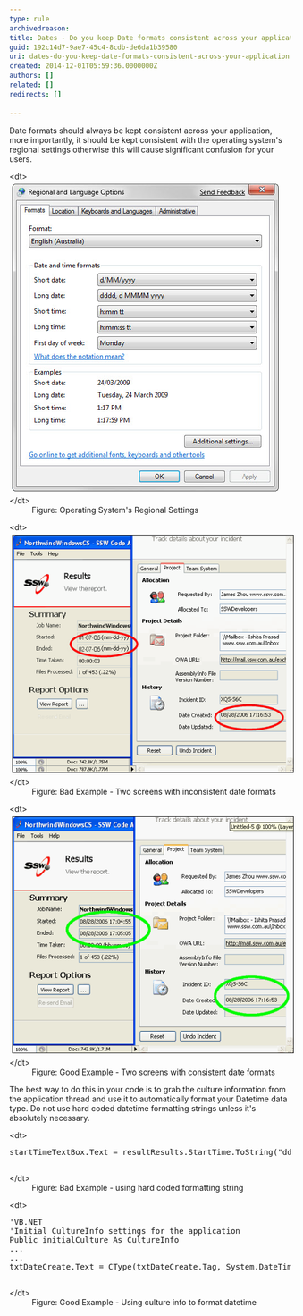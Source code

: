 ```yaml
---
type: rule
archivedreason: 
title: Dates - Do you keep Date formats consistent across your application?
guid: 192c14d7-9ae7-45c4-8cdb-de6da1b39580
uri: dates-do-you-keep-date-formats-consistent-across-your-application
created: 2014-12-01T05:59:36.0000000Z
authors: []
related: []
redirects: []

---
```


Date formats should always be kept consistent across your application, more importantly,                      it should be kept consistent with the operating system's regional settings otherwise                      this will cause significant confusion for your users.

<!--endintro-->
<dl class="image">&lt;dt&gt; 
      <img alt="OS Regional Settings" src="../../assets/BetterInterface_RegionalSettings.jpg" style="margin:5px;">
   &lt;/dt&gt;<dd> Figure: Operating System's Regional Settings </dd></dl><dl class="badImage">&lt;dt&gt; 
      <img alt="Bad Example" src="../../assets/BadExampleDP.gif" style="margin:5px;width:582px;">
   &lt;/dt&gt;<dd> Figure: Bad Example - Two screens with inconsistent date formats</dd></dl><dl class="goodImage">&lt;dt&gt; 
      <img alt="Good Example" src="../../assets/GoodExampleDP.gif" style="margin:5px;width:582px;">
   &lt;/dt&gt;<dd> Figure: Good Example - Two screens with consistent date formats</dd></dl>
The best way to do this in your code is to grab the culture information from the application thread and use it to automatically format your Datetime data type. Do not use hard coded datetime formatting strings unless it's absolutely necessary.
<dl class="badCode">&lt;dt&gt;<pre>startTimeTextBox.Text = resultResults.StartTime.ToString("dd/MM/yyyy hh:mm:ss");
                    </pre>&lt;/dt&gt;<dd>Figure: Bad Example - using hard coded formatting string</dd></dl><dl class="goodCode">&lt;dt&gt;<pre>'VB.NET
'Initial CultureInfo settings for the application
Public initialCulture As CultureInfo
...
...
txtDateCreate.Text = CType(txtDateCreate.Tag, System.DateTime).ToString(initialCulture.DateTimeFormat)
                    </pre>&lt;/dt&gt;<dd>Figure: Good Example - Using culture info to format datetime</dd></dl>

